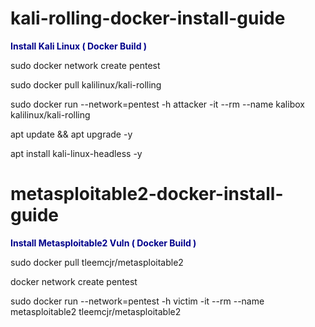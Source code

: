 # kali-rolling-docker-install-guide
<b style='color:darkblue'>Install Kali Linux ( Docker Build )</b>

sudo docker network create pentest

sudo docker pull kalilinux/kali-rolling

sudo docker run --network=pentest -h attacker -it --rm --name kalibox kalilinux/kali-rolling

apt update && apt upgrade -y 

apt install kali-linux-headless -y

# metasploitable2-docker-install-guide
<b style='color:darkblue'>Install Metasploitable2 Vuln  ( Docker Build )</b>

sudo docker pull tleemcjr/metasploitable2

docker network create pentest

sudo docker run --network=pentest -h victim -it --rm --name metasploitable2 tleemcjr/metasploitable2
